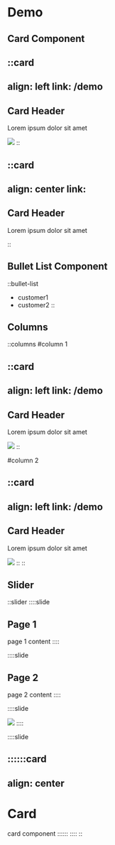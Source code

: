 # Demo

## Card Component

::card
---
align: left
link: /demo
---

## Card Header

Lorem ipsum dolor sit amet

![](https://mouseless.github.io/brand/assets/logo/svg/logo-mark-primary.svg)
::

::card
---
align: center
link:
---

## Card Header

Lorem ipsum dolor sit amet

::

## Bullet List Component

::bullet-list

- customer1
- customer2
::

## Columns

::columns
#column 1

::card
---
align: left
link: /demo
---

## Card Header

Lorem ipsum dolor sit amet

![](https://mouseless.github.io/brand/assets/logo/svg/logo-mark-primary.svg)
::

#column 2

::card
---
align: left
link: /demo
---

## Card Header

Lorem ipsum dolor sit amet

![](https://mouseless.github.io/brand/assets/logo/svg/logo-mark-primary.svg)
::
::

## Slider

::slider
::::slide

## Page 1

page 1 content
::::

::::slide

## Page 2

page 2 content
::::

::::slide

![](https://mouseless.github.io/brand/assets/logo/svg/logo-mark-primary.svg)
::::

::::slide

::::::card
---
align: center
---
# Card

card component
::::::
::::
::
